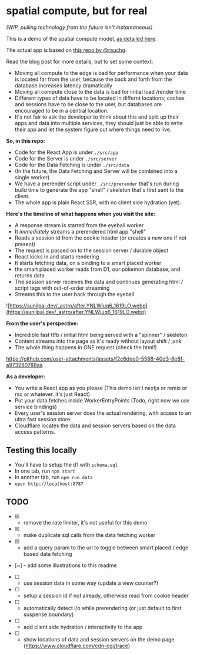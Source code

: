 # spatial compute, but for real

_(WIP, pulling technology from the future isn't instantaneous)_

This is a demo of the spatial compute model, [as detailed here](https://sunilpai.dev/posts/spatial-compute/).

The actual app is based on [this repo by @rauchg](https://github.com/rauchg/how-is-this-not-illegal/).

Read the blog post for more details, but to set some context:

- Moving all compute to the edge is bad for performance when your data is located far from the user, because the back and forth from the database increases latency dramatically
- Moving all compute close to the data is bad for initial load /render time
- Different types of data have to be located in differnt locations; caches and sessions have to be close to the user, but databases are encouraged to be in a central location.
- It's not fair to ask the developer to think about this and split up their apps and data into multiple services, they should just be able to write their app and let the system figure out where things need to live.

**So, in this repo:**

- Code for the React App is under `./src/app`
- Code for the Server is under `./src/server`
- Code for the Data Fetching is under `./src/data`
- (In the future, the Data Fetching and Server will be combined into a single worker)
- We have a prerender script under `./src/prerender` that's run during build time to generate the app "shell" / skeleton that's first sent to the client.
- The whole app is plain React SSR, with no client side hydration (yet).

**Here's the timeline of what happens when you visit the site:**

- A response stream is started from the eyeball worker
- It _immediately_ streams a prerendered html app "shell"
- Reads a session id from the cookie header (or creates a new one if not present)
- The request is passed on to the session server / durable object
- React kicks in and starts rendering
- It starts fetching data, on a binding to a smart placed worker
- the smart placed worker reads from D1, our pokemon database, and returns data
- The session server receives the data and continues generating html / script tags with out-of-order streaming
- Streams this to the user back through the eyeball

![https://sunilpai.dev/_astro/after.YNLWiuq6_1619LO.webp](https://sunilpai.dev/_astro/after.YNLWiuq6_1619LO.webp)

**From the user's perspective:**

- Incredible fast ttfb / initial html being served with a "spinner" / skeleton
- Content streams into the page as it's ready without layout shift / jank
- The whole thing happens in ONE request (check the html!)

https://github.com/user-attachments/assets/f2c6dee0-5588-40d3-8e8f-a973280788aa

**As a developer:**

- You write a React app as you please (This demo isn't nextjs or remix or rsc or whatever. it's just React)
- Put your data fetches inside WorkerEntryPoints (Todo, right now we use service bindings)
- Every user's session server does the actual rendering, with access to an ultra fast session store.
- Cloudflare locates the data and session servers based on the data access patterns.

## Testing this locally

- You'll have to setup the d1 with `schema.sql`
- In one tab, run `npm start`
- In another tab, run `npm run data`
- `open http://localhost:8787`

## TODO

- [x] - remove the rate limiter, it's not useful for this demo
- [x] - make duplicate sql calls from the data fetching worker
- [x] - add a query param to the url to toggle between smart placed / edge based data fetching
- [~] - add some illustrations to this readme
- [ ] - use session data in some way (update a view counter?)
- [ ] - setup a session id if not already, otherwise read from cookie header
- [ ] - automatically detect i/o while prerendering (or just default to first suspense boundary)
- [ ] - add client side hydration / interactivity to the app
- [ ] - show locations of data and session servers on the demo page (https://www.cloudflare.com/cdn-cgi/trace)
